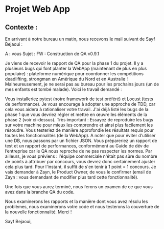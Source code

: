 # Projet Web App

## Contexte : 
En arrivant à notre bureau un matin, nous recevons le mail suivant de Sayf Bejaoui :

A : vous
Sujet : FW : Construction de QA v0.9.1

Je viens de recevoir le rapport de QA pour la phase 1 du projet. Il y a plusieurs bugs qui font planter la WebApp (maintenant de plus en plus populaire) : plateforme numérique pour coordonner les compétitions deadlifting, strongman en Amérique du Nord et en Australie ! Malheureusement, je ne serai pas au bureau pour les prochains jours (un de mes enfants est tombé malade). Voici le travail demandé : 

Vous installeriez pytest (notre framework de test préféré) et Locust (tests de performance). Je vous encourage à adopter une approche de TDD, car cela vous aidera à rationaliser votre travail.
J'ai déjà listé les bugs de la phase 1 que vous devriez régler et mettre en œuvre les éléments de la phase 2 (voir ci-dessus). Très important : Essayez de reproduire les bugs sur votre machine pour mieux les comprendre et ainsi plus facilement les résoudre. 
Vous testeriez de manière approfondie les résultats requis pour toutes les fonctionnalités (de la WebApp). A noter que pour éviter d'utiliser une DB, nous passons par un fichier JSON.
Vous prépareriez un rapport de test et un rapport de performances, conformément au Guide de dév de l’entreprise car le QA nous reproche de ne pas respecter les normes.
Par ailleurs, je vous préviens : l'équipe commerciale n'était pas sûre du nombre de points à attribuer par concours, vous devrez donc certainement ajuster cela plus tard. Pour l'instant, il suffit de s'en tenir à 1 point = 1 concours. Je vais demander à Zayn, le Product Owner, de vous le confirmer (email de Zayn : vous demandant de modifier plus tard cette fonctionnalité). 

Une fois que vous aurez terminé, nous ferons un examen de ce que vous avez dans la branche QA du code. 

Nous examinerons les rapports et la manière dont vous avez résolu les problèmes, nous examinerons votre code et nous testerons la couverture de la nouvelle fonctionnalité. 
Merci ! 

Sayf Bejaoui,
